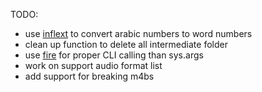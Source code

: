 TODO: 
- use [inflext](https://pypi.org/project/inflect/) to convert arabic numbers to word numbers
- clean up function to delete all intermediate folder
- use [fire](https://github.com/google/python-fire) for proper CLI calling than sys.args 
- work on support audio format list
- add support for breaking m4bs